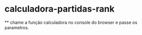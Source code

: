 # calculadora-partidas-rank

** chame a função calculadora no console do browser e passe os parametros. 
